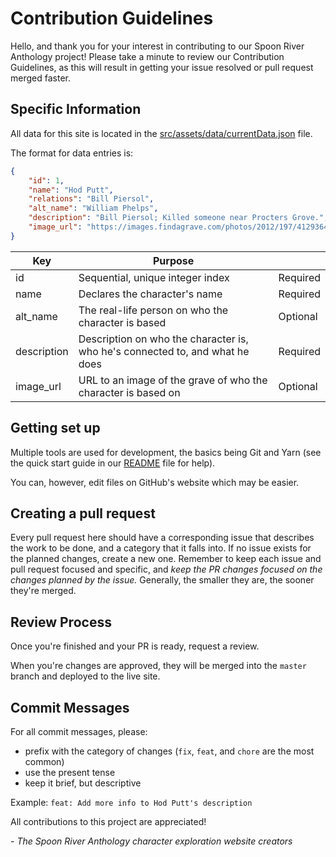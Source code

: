 # Contribution Guidelines
Hello, and thank you for your interest in contributing to our Spoon River Anthology project! Please take a minute to review our Contribution Guidelines, as this will result in getting your issue resolved or pull request merged faster.

## Specific Information
All data for this site is located in the [src/assets/data/currentData.json](src/assets/data/currentData.json) file.

The format for data entries is:

```json
{
    "id": 1,
    "name": "Hod Putt",
    "relations": "Bill Piersol",
    "alt_name": "William Phelps",
    "description": "Bill Piersol; Killed someone near Procters Grove.",
    "image_url": "https://images.findagrave.com/photos/2012/197/41293641_134246596028.jpg"
}
```

|Key|Purpose||
|---|---|---|
|id|Sequential, unique integer index|Required|
|name|Declares the character's name|Required|
|alt_name|The real-life person on who the character is based|Optional|
|description|Description on who the character is, who he's connected to, and what he does|Required|
|image_url|URL to an image of the grave of who the character is based on|Optional|

## Getting set up
Multiple tools are used for development, the basics being Git and Yarn (see the quick start guide in our [README](README.md) file for help).

You can, however, edit files on GitHub's website which may be easier.

## Creating a pull request
Every pull request here should have a corresponding issue that describes the work to be done, and a category that it falls into. If no issue exists for the planned changes, create a new one. Remember to keep each issue and pull request focused and specific, and _keep the PR changes focused on the changes planned by the issue._ Generally, the smaller they are, the sooner they're merged.

## Review Process
Once you're finished and your PR is ready, request a review.

When you're changes are approved, they will be merged into the `master` branch and deployed to the live site.

## Commit Messages
For all commit messages, please:

- prefix with the category of changes (`fix`, `feat`, and `chore` are the most common)
- use the present tense
- keep it brief, but descriptive

Example: `feat: Add more info to Hod Putt's description`

All contributions to this project are appreciated!

\- *The Spoon River Anthology character exploration website creators*